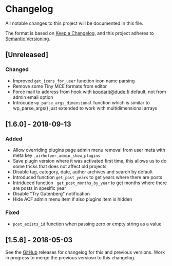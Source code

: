# Changelog
All notable changes to this project will be documented in this file.

The format is based on [Keep a Changelog](https://keepachangelog.com/en/1.0.0/),
and this project adheres to [Semantic Versioning](https://semver.org/spec/v2.0.0.html).

## [Unreleased]
### Changed
- Improved `get_icons_for_user` function icon name parsing
- Remove some Tiny MCE formats from editor
- Force mail to address from hook with koodarit@dude.fi default, not from admin email option
- Introcude `wp_parse_args_dimensional` function which is similar to wp_parse_args() just extended to work with multidimensional arrays

## [1.6.0] - 2018-09-13
### Added
* Allow overriding plugins page admin menu removal from user meta with meta key `_airhelper_admin_show_plugins`
* Save plugin version where it was activated first time, this allows us to do some tricks that does not affect old projects
* Disable tag, category, date, author archives and search by default
* Introduced function `get_post_years` to get years where there are posts
* Intriduced function ` get_post_months_by_year` to get months where there are posts in spesific year
* Disable "Try Gutenberg" notification
* Hide ACF admin menu item if also plugins item is hidden

### Fixed
* `post_exists_id` function when passing zero or empty string as a value

## [1.5.6] - 2018-05-03

See the [GitHub](https://github.com/digitoimistodude/air-helper/releases) releases for changelog for this and previous versions. Work in progress to merge the previous versiosn to this changelog. 

